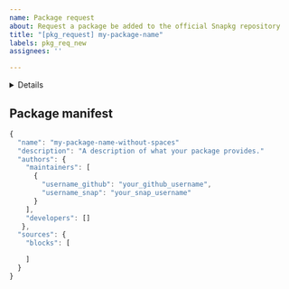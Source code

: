 ```yaml
---
name: Package request
about: Request a package be added to the official Snapkg repository
title: "[pkg_request] my-package-name"
labels: pkg_req_new
assignees: ''

---
```


<details><summary>Details</summary>
<p>

So you want to submit a new package to the official Snapkg repository? Great! But before you do, it's important to follow the contribution guidelines so that your package will be accepted into the repository.

# Template Instructions
Fill out the answers to the questions below. Be sure to keep your answers in the code blocks or else your package won't be accepted.

</p>
</details> 

## Package manifest
```javascript
{
  "name": "my-package-name-without-spaces"
  "description": "A description of what your package provides."
  "authors": {
    "maintainers": [
      {
        "username_github": "your_github_username",
        "username_snap": "your_snap_username"
      }
    ],
    "developers": []
   },
  "sources": {
    "blocks": [

    ]
  }
}
```
